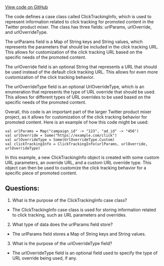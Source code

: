 [View code on GitHub](https://github.com/misbahsy/the-algorithm/product-mixer/core/src/main/scala/com/twitter/product_mixer/core/model/marshalling/response/urt/promoted/ClickTrackingInfo.scala)

The code defines a case class called ClickTrackingInfo, which is used to represent information related to click tracking for promoted content in the Twitter product mixer. The class has three fields: urlParams, urlOverride, and urlOverrideType.

The urlParams field is a Map of String keys and String values, which represents the parameters that should be included in the click tracking URL. This allows for customization of the click tracking URL based on the specific needs of the promoted content.

The urlOverride field is an optional String that represents a URL that should be used instead of the default click tracking URL. This allows for even more customization of the click tracking behavior.

The urlOverrideType field is an optional UrlOverrideType, which is an enumeration that represents the type of URL override that should be used. This allows for different types of URL overrides to be used based on the specific needs of the promoted content.

Overall, this code is an important part of the larger Twitter product mixer project, as it allows for customization of the click tracking behavior for promoted content. Here is an example of how this code might be used:

```
val urlParams = Map("campaign_id" -> "123", "ad_id" -> "456")
val urlOverride = Some("https://example.com/click")
val urlOverrideType = Some(UrlOverrideType.Custom)
val clickTrackingInfo = ClickTrackingInfo(urlParams, urlOverride, urlOverrideType)
``` 

In this example, a new ClickTrackingInfo object is created with some custom URL parameters, an override URL, and a custom URL override type. This object can then be used to customize the click tracking behavior for a specific piece of promoted content.
## Questions: 
 1. What is the purpose of the ClickTrackingInfo case class?
- The ClickTrackingInfo case class is used for storing information related to click tracking, such as URL parameters and overrides.

2. What type of data does the urlParams field store?
- The urlParams field stores a Map of String keys and String values.

3. What is the purpose of the urlOverrideType field?
- The urlOverrideType field is an optional field used to specify the type of URL override being used, if any.